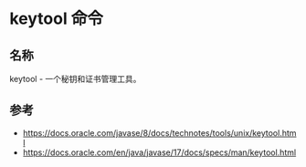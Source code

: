 # keytool 命令

## 名称

keytool - 一个秘钥和证书管理工具。


## 参考

- https://docs.oracle.com/javase/8/docs/technotes/tools/unix/keytool.html
- https://docs.oracle.com/en/java/javase/17/docs/specs/man/keytool.html


